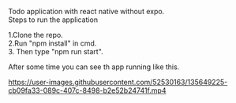 Todo application with react native without expo.                                     
Steps to run the application   

1.Clone the repo.                                          
2.Run "npm install" in cmd.                                              
3. Then type "npm run start".          

After some time you can see th app running like this.



https://user-images.githubusercontent.com/52530163/135649225-cb09fa33-089c-407c-8498-b2e52b24741f.mp4

